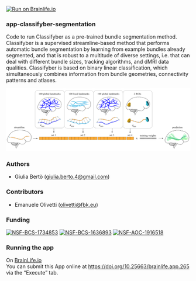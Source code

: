[![Run on Brainlife.io](https://img.shields.io/badge/Brainlife-bl.app.265-blue.svg)](https://doi.org/10.25663/brainlife.app.265)

### app-classifyber-segmentation
Code to run Classifyber as a pre-trained bundle segmentation method. Classifyber is a supervised streamline-based method that performs automatic bundle segmentation by learning from example bundles already segmented, and that is robust to a multitude of diverse settings, i.e. that can deal with different bundle sizes, tracking algorithms, and dMRI data qualities. Classifyber is based on binary linear classification, which simultaneously combines information from bundle geometries, connectivity patterns and atlases. 

![](graphical_abstract_classifyber.png)

### Authors
- Giulia Bertò (giulia.berto.4@gmail.com)

### Contributors
- Emanuele Olivetti (olivetti@fbk.eu)

### Funding 
[![NSF-BCS-1734853](https://img.shields.io/badge/NSF_BCS-1734853-blue.svg)](https://nsf.gov/awardsearch/showAward?AWD_ID=1734853)
[![NSF-BCS-1636893](https://img.shields.io/badge/NSF_BCS-1636893-blue.svg)](https://nsf.gov/awardsearch/showAward?AWD_ID=1636893)
[![NSF-AOC-1916518](https://img.shields.io/badge/NSF_AOC-1916518-blue.svg)](https://nsf.gov/awardsearch/showAward?AWD_ID=1916518)

### Running the app
On [BrainLife.io](http://brainlife.io/) \
You can submit this App online at https://doi.org/10.25663/brainlife.app.265 via the “Execute” tab.
